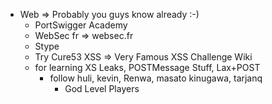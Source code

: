 - Web => Probably you guys know already :-)
    - PortSwigger Academy
    - WebSec fr => websec.fr
    - Stype
    - Try Cure53 XSS => Very Famous XSS Challenge Wiki
    - for learning XS Leaks, POSTMessage Stuff, Lax+POST
        - follow huli, kevin, Renwa, masato kinugawa, tarjanq
            - God Level Players